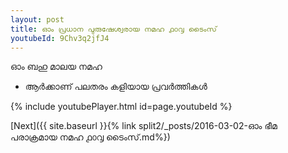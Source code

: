 ```yaml
---
layout: post
title: ഓം പ്രധാന പുരുഷേശ്വരായ നമഹ ൧൦൮ ടൈംസ്
youtubeId: 9Chv3q2jfJ4
---
```

 
 
 ഓം ബഹു മാലയ നമഹ 
 
 -  ആർക്കാണ് പലതരം കളിയായ പ്രവർത്തികൾ 
 
  
 
  
 
 
 
 
 
 


{% include youtubePlayer.html id=page.youtubeId %}
 
[Next]({{ site.baseurl }}{% link  split2/_posts/2016-03-02-ഓം ഭീമ പരാക്രമായ നമഹ ൧൦൮ ടൈംസ്.md%})
 
